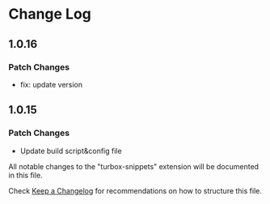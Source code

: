# Change Log

## 1.0.16

### Patch Changes

- fix: update version

## 1.0.15

### Patch Changes

- Update build script&config file

All notable changes to the "turbox-snippets" extension will be documented in this file.

Check [Keep a Changelog](http://keepachangelog.com/) for recommendations on how to structure this file.
